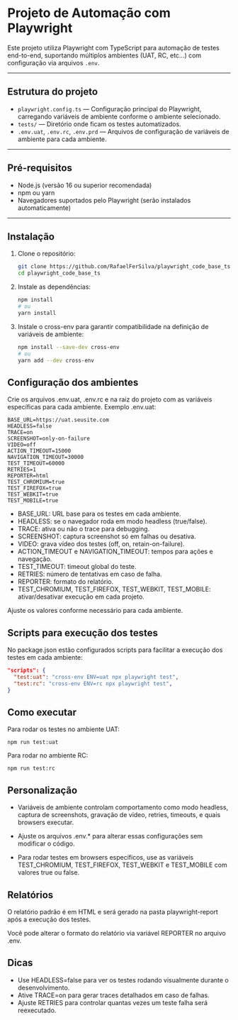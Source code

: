 # Projeto de Automação com Playwright

Este projeto utiliza Playwright com TypeScript para automação de testes end-to-end, suportando múltiplos ambientes (UAT, RC, etc...) com configuração via arquivos `.env`.

---

## Estrutura do projeto

- `playwright.config.ts` — Configuração principal do Playwright, carregando variáveis de ambiente conforme o ambiente selecionado.
- `tests/` — Diretório onde ficam os testes automatizados.
- `.env.uat`, `.env.rc`, `.env.prd` — Arquivos de configuração de variáveis de ambiente para cada ambiente.

---

## Pré-requisitos

- Node.js (versão 16 ou superior recomendada)
- npm ou yarn
- Navegadores suportados pelo Playwright (serão instalados automaticamente)

---

## Instalação

1. Clone o repositório:

   ```bash
   git clone https://github.com/RafaelFerSilva/playwright_code_base_ts.git
   cd playwright_code_base_ts
   ```

2. Instale as dependências:
   ```bash
   npm install
   # ou
   yarn install
   ```
3. Instale o cross-env para garantir compatibilidade na definição de variáveis de ambiente:
   ```bash
   npm install --save-dev cross-env
   # ou
   yarn add --dev cross-env
   ```

## Configuração dos ambientes

Crie os arquivos .env.uat, .env.rc e na raiz do projeto com as variáveis específicas para cada ambiente. Exemplo .env.uat:

    BASE_URL=https://uat.seusite.com
    HEADLESS=false
    TRACE=on
    SCREENSHOT=only-on-failure
    VIDEO=off
    ACTION_TIMEOUT=15000
    NAVIGATION_TIMEOUT=30000
    TEST_TIMEOUT=60000
    RETRIES=1
    REPORTER=html
    TEST_CHROMIUM=true
    TEST_FIREFOX=true
    TEST_WEBKIT=true
    TEST_MOBILE=true

- BASE_URL: URL base para os testes em cada ambiente.
- HEADLESS: se o navegador roda em modo headless (true/false).
- TRACE: ativa ou não o trace para debugging.
- SCREENSHOT: captura screenshot só em falhas ou desativa.
- VIDEO: grava vídeo dos testes (off, on, retain-on-failure).
- ACTION_TIMEOUT e NAVIGATION_TIMEOUT: tempos para ações e navegação.
- TEST_TIMEOUT: timeout global do teste.
- RETRIES: número de tentativas em caso de falha.
- REPORTER: formato do relatório.
- TEST_CHROMIUM, TEST_FIREFOX, TEST_WEBKIT, TEST_MOBILE: ativar/desativar execução em cada projeto.

Ajuste os valores conforme necessário para cada ambiente.

## Scripts para execução dos testes

No package.json estão configurados scripts para facilitar a execução dos testes em cada ambiente:

```json
"scripts": {
  "test:uat": "cross-env ENV=uat npx playwright test",
  "test:rc": "cross-env ENV=rc npx playwright test",
}
```

## Como executar

Para rodar os testes no ambiente UAT:

    npm run test:uat

Para rodar no ambiente RC:

    npm run test:rc

## Personalização

- Variáveis de ambiente controlam comportamento como modo headless, captura de screenshots, gravação de vídeo, retries, timeouts, e quais browsers executar.

- Ajuste os arquivos .env.\* para alterar essas configurações sem modificar o código.

- Para rodar testes em browsers específicos, use as variáveis TEST_CHROMIUM, TEST_FIREFOX, TEST_WEBKIT e TEST_MOBILE com valores true ou false.

## Relatórios

O relatório padrão é em HTML e será gerado na pasta playwright-report após a execução dos testes.

Você pode alterar o formato do relatório via variável REPORTER no arquivo .env.

## Dicas

- Use HEADLESS=false para ver os testes rodando visualmente durante o desenvolvimento.
- Ative TRACE=on para gerar traces detalhados em caso de falhas.
- Ajuste RETRIES para controlar quantas vezes um teste falha será reexecutado.
